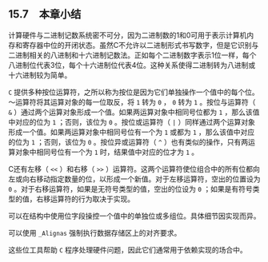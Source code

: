 ## 15.7　本章小结

计算硬件与二进制记数系统密不可分，因为二进制数的1和0可用于表示计算机内存和寄存器中位的开闭状态。虽然C不允许以二进制形式书写数字，但是它识别与二进制相关的八进制和十六进制记数法。正如每个二进制数字表示1位一样，每个八进制位代表3位，每个十六进制位代表4位。这种关系使得二进制转为八进制或十六进制较为简单。

`C` 提供多种按位运算符，之所以称为按位是因为它们单独操作一个值中的每个位。～运算符将其运算对象的每一位取反，将 `1` 转为 `0` ， `0` 转为 `1` 。按位与运算符（ `&` ）通过两个运算对象形成一个值。如果两运算对象中相同号位都为 `1` ，那么该值中对应的位为 `1` ；否则，该位为 `0` 。按位或运算符（ `|` ）同样通过两个运算对象形成一个值。如果两运算对象中相同号位有一个为 `1` 或都为 `1` ，那么该值中对应的位为 `1` ；否则，该位为 `0` 。按位异或运算符（ `^` ）也有类似的操作，只有两运算对象中相同号位有一个为 `1` 时，结果值中对应的位才为 `1` 。

C还有左移（ `<<` ）和右移（ `>>` ）运算符。这两个运算符使位组合中的所有位都向左或向右移动指定数量的位，以形成一个新值。对于左移运算符，空出的位置设为 `0` 。对于右移运算符，如果是无符号类型的值，空出的位设为 `0` ；如果是有符号类型的值，右移运算符的行为取决于实现。

可以在结构中使用位字段操控一个值中的单独位或多组位。具体细节因实现而异。

可以使用 `_Alignas` 强制执行数据存储区上的对齐要求。

这些位工具帮助 `C` 程序处理硬件问题，因此它们通常用于依赖实现的场合中。

